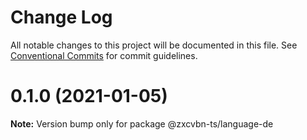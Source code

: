 # Change Log

All notable changes to this project will be documented in this file.
See [Conventional Commits](https://conventionalcommits.org) for commit guidelines.

# 0.1.0 (2021-01-05)

**Note:** Version bump only for package @zxcvbn-ts/language-de
